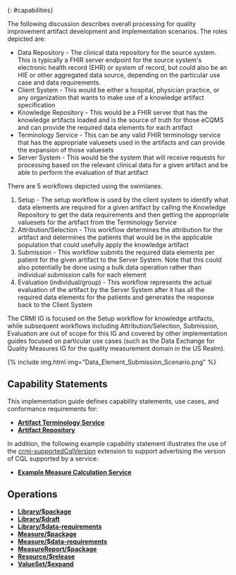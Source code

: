 {: #capabilities}

The following discussion describes overall processing for quality improvement artifact development and implementation scenarios. The roles depicted are:

* Data Repository - The clinical data repository for the source system. This is typically a FHIR server endpoint for the source system's electronic health record (EHR) or system of record, but could also be an HIE or other aggregated data source, depending on the particular use case and data requirements.
* Client System - This would be either a hospital, physician practice, or any organization that wants to make use of a knowledge artifact specification
* Knowledge Repository - This would be a FHIR server that has the knowledge artifacts loaded and is the source of truth for those eCQMS and can provide the required data elements for each artifact
* Terminology Service - This can be any valid FHIR terminology service that has the appropriate valuesets used in the artifacts and can provide the expansion of those valuesets
* Server System - This would be the system that will receive requests for processing based on the relevant clinical data for a given artifact and be able to perform the evaluation of that artifact

There are 5 workflows depicted using the swimlanes.

1. Setup - The setup workflow is used by the client system to identify what data elements are required for a given artifact by calling the Knowledge Repository to get the data requirements and then getting the appropriate valuesets for the artifact from the Terminology Service
2. Attribution/Selection - This workflow determines the attribution for the artifact and determines the patients that would be in the applicable population that could usefully apply the knowledge artifact
3. Submission - This workflow submits the required data elements per patient for the given artifact to the Server System. Note that this could also potentially be done using a bulk data operation rather than individual submission calls for each element
4. Evaluation (individual/group) - This workflow represents the actual evaluation of the artifact by the Server System after it has all the required data elements for the patients and generates the response back to the Client System

The CRMI IG is focused on the Setup workflow for knowledge artifacts, while subsequent workflows including Attribution/Selection, Submission, Evaluation are out of scope for this IG and covered by other implementation guides focused on particular use cases (such as the Data Exchange for Quality Measures IG for the quality measurement domain in the US Realm).

{% include img.html img="Data_Element_Submission_Scenario.png" %}

## Capability Statements

This implementation guide defines capability statements, use cases, and conformance requirements for:

* [**Artifact Terminology Service**](artifact-terminology-service.html)
* [**Artifact Repository**](artifact-repository-service.html)

In addition, the following example capability statement illustrates the use of the [crmi-supportedCqlVersion](StructureDefinition-crmi-supportedCqlVersion.html) extension to support advertising the version of CQL supported by a service:

* [**Example Measure Calculation Service**](CapabilityStatement-measure-calculation-service-example.html)


## Operations

* [**Library/$package**](OperationDefinition-Library-package.html)
* [**Library/$draft**](OperationDefinition-Library-draft.html)
* [**Library/$data-requirements**](OperationDefinition-Library-data-requirements.html)
* [**Measure/$package**](OperationDefinition-Measure-package.html)
* [**Measure/$data-requirements**](OperationDefinition-Measure-data-requirements.html)
* [**MeasureReport/$package**](OperationDefinition-MeasureReport-package.html)
* [**Resource/$release**](OperationDefinition-crmi-release.html)
* [**ValueSet/$expand**](OperationDefinition-ValueSet-expand.html)

